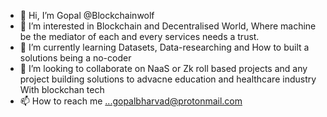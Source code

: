 - 👋 Hi, I’m Gopal @Blockchainwolf
- 👀 I’m interested in Blockchain and Decentralised World, Where machine be the mediator of each and every services needs a trust.  
- 🌱 I’m currently learning Datasets, Data-researching and How to built a solutions being a no-coder
- 💞️ I’m looking to collaborate on NaaS or Zk roll based projects and any project building solutions to advacne education and healthcare industry With blockchan tech
- 📫 How to reach me ...gopalbharvad@protonmail.com

<!---
Blockchainwolf/Blockchainwolf is a ✨ special ✨ repository because its `README.md` (this file) appears on your GitHub profile.
You can click the Preview link to take a look at your changes.
--->
